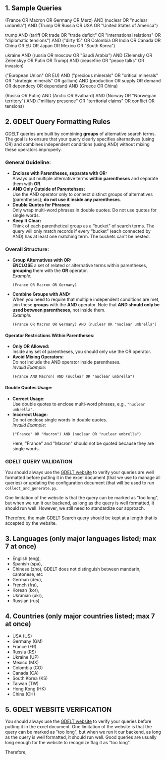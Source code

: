 
## 1. Sample Queries
(France OR Macron OR Germany OR Merz) AND (nuclear OR "nuclear umbrella") AND (Trump OR Russia OR USA OR "United States of America")

trump AND (tariff OR trade OR "trade deficit" OR "international relations" OR "diplomatic tensions") AND ("dirty 15" OR Colombia OR India OR Canada OR China OR EU OR Japan OR Mexico OR "South Korea")

ukraine AND (russia OR moscow OR "Saudi Arabia") AND (Zlelensky OR Zelenskyy OR Putin OR Trump) AND (ceasefire OR "peace talks" OR invasion)

("European Union" OR EU) AND ("precious minerals" OR "critical minerals" OR "strategic minerals" OR gallium) AND (production OR supply OR demand OR dependecy OR dependant) AND (Greece OR China)

(Russia OR Putin) AND (Arctic OR Svalbard) AND (Norway OR "Norwegian territory") AND ("military presence" OR "territorial claims" OR conflict OR tensions)

## 2. GDELT Query Formatting Rules

GDELT queries are built by combining **groups** of alternative search terms. The goal is to ensure that your query clearly specifies alternatives (using OR) and combines independent conditions (using AND) without mixing these operators improperly.

### **General Guideline:**
- **Enclose with **Parentheses**, separate with **OR**:**  
  Always put multiple alternative terms **within parentheses** and separate them with **OR**.
- **AND Only Outside of Parentehses:**  
  Use the AND operator only to connect distinct groups of alternatives (parentheses); **do not use it inside any parentheses**.
- **Double Quotes for Phrases:**  
  Only wrap multi-word phrases in double quotes. Do not use quotes for single words.
- **Keep It Clear:**  
  Think of each parenthetical group as a “bucket” of search terms. The query will only match records if every “bucket” (each connected by AND) has at least one matching term. The buckets can't be nested.

### **Overall Structure:**
- **Group Alternatives with OR:**  
  **ENCLOSE** a set of related or alternative terms within parentheses, **grouping** them with the **OR** operator.  
  *Example:*  
  ```
  (France OR Macron OR Germany)
  ```
- **Combine Groups with AND:**  
  When you need to require that multiple independent conditions are met, join these **groups** with the **AND** operator. Note that **AND should only be used between parentheses**, not inside them.  
  *Example:*  
  ```
  (France OR Macron OR Germany) AND (nuclear OR "nuclear umbrella")
  ```

#### **Operator Restrictions Within Parentheses:**
- **Only OR Allowed:**  
  Inside any set of parentheses, you should only use the OR operator.  
- **Avoid Mixing Operators:**  
  Do not include the AND operator inside parentheses.  
  *Invalid Example:*  
  ```
  (France AND Macron) AND (nuclear OR "nuclear umbrella")
  ```

#### **Double Quotes Usage:**
- **Correct Usage:**  
  Use double quotes to enclose multi-word phrases, e.g., `"nuclear umbrella"`.
- **Incorrect Usage:**  
  Do not enclose single words in double quotes.  
  *Invalid Example:*  
  ```
  ("France" OR "Macron") AND (nuclear OR "nuclear umbrella")
  ```
  Here, "France" and "Macron" should not be quoted because they are single words.

### **GDELT QUERY VALIDATION**

You should always use the [GDELT website](https://gdelt.github.io/#api=doc&query=&contentmode=ArtList&maxrecords=75&timespan=1d) to verify your queries are well formatted before putting it in the excel document (that we use to manage all queries) or updating the configuration document (that will be used to run `collect_and_generate.py`. 

One limitation of the website is that the query can be marked as "too long", but when we run it our backend, as long as the query is well formatted, it should run well. However, we still need to standardize our approach. 

Therefore, the main GDELT Search query should be kept at a length that is accepted by the website.

## 3. Languages (only major languages listed; max 7 at once)
- English (eng), 
- Spanish (spa), 
- Chinese (zho), GDELT does not distinguish between mandarin, cantonese, etc 
- German (deu),
- French (fra),
- Korean (kor),
- Ukranian (ukr),
- Russian (rus)

## 4. Countries (only major countries listed; max 7 at once)
- USA (US)
- Germany (GM)
- France (FR)
- Russia (RS)
- Ukraine (UP)
- Mexico (MX)
- Colombia (CO)
- Canada (CA)
- South Korea (KS)
- Taiwan (TW)
- Hong Kong (HK)
- China (CH)

## 5. GDELT WEBSITE VERIFICATION

You should always use the [GDELT website](https://gdelt.github.io/#api=doc&query=&contentmode=ArtList&maxrecords=75&timespan=1d) to verify your queries before putting it in the excel document. One limitation of the website is that the query can be marked as "too long", but when we run it our backend, as long as the query is well formatted, it should run well. Good queries are usually long enough for the website to recognize flag it as "too long". 

Therefore, 
